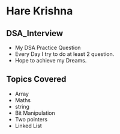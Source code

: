 # Hare Krishna

## DSA_Interview

- My DSA Practice Question
- Every Day I try to do at least 2 question.
- Hope to achieve my Dreams.

## Topics Covered

- Array
- Maths
- string
- Bit Manipulation
- Two pointers
- Linked List
